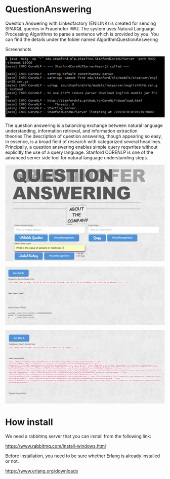 # QuestionAnswering

Question Answering with Linkedfactory (ENILINK) is created for sending SPARQL queries in Fraunhofer IWU. 
The system uses Natural Language Processing Algorithms to parse a sentence which is provided by you. 
You can find the details under the folder named AlgorithmQuestionAnswering

Screenshots

![Stanford Core NLP](https://github.com/zointblackbriar/QuestionAnswering/blob/master/img/stanford_core_nlp.PNG)

The question answering is a balancing exchange between natural language understanding, information retrieval, and information extraction
theories.The description of question answering, though appearing so easy, in essence, is a broad field of research with categorized 
several headlines. Principally, a question answering enables simple query reqwrites without explicitly the use of a query language. Stanford CORENLP 
is one of the advanced server side tool for natural language understanding steps. 


![Question Answering Intro](https://github.com/zointblackbriar/QuestionAnswering/blob/master/img/Question_Answering_Intro.PNG)


![Question Answering Result](https://github.com/zointblackbriar/QuestionAnswering/blob/master/img/Question_Answering_Result.PNG)


![Question Answering Static Result](https://github.com/zointblackbriar/QuestionAnswering/blob/master/img/Question_Answering_Static_Result.PNG)


# How install

We need a rabbitmq server that you can install from the following link:

https://www.rabbitmq.com/install-windows.html

Before installation, you need to be sure whether Erlang is already installed or not.

https://www.erlang.org/downloads
